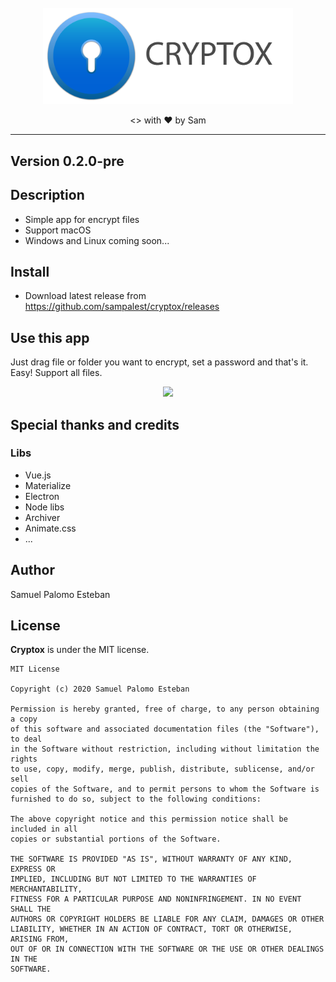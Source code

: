 <br>
<div align="center">
<img src="screenshots/logo.png" width="400"/>
<p><> with ❤️ by Sam</p>
</div>
<hr>

## Version 0.2.0-pre

## Description
* Simple app for encrypt files
* Support macOS
* Windows and Linux coming soon...

## Install
- Download latest release from https://github.com/sampalest/cryptox/releases

## Use this app
Just drag file or folder you want to encrypt, set a password and that's it. Easy!
Support all files.

<div align="center">
<img src="screenshots/encrypt.gif" width="600"/>
</div>

## Special thanks and credits
### Libs
- Vue.js
- Materialize
- Electron
- Node libs
- Archiver
- Animate.css
- ...

## Author
Samuel Palomo Esteban

## License
**Cryptox** is under the MIT license.
```text
MIT License

Copyright (c) 2020 Samuel Palomo Esteban

Permission is hereby granted, free of charge, to any person obtaining a copy
of this software and associated documentation files (the "Software"), to deal
in the Software without restriction, including without limitation the rights
to use, copy, modify, merge, publish, distribute, sublicense, and/or sell
copies of the Software, and to permit persons to whom the Software is
furnished to do so, subject to the following conditions:

The above copyright notice and this permission notice shall be included in all
copies or substantial portions of the Software.

THE SOFTWARE IS PROVIDED "AS IS", WITHOUT WARRANTY OF ANY KIND, EXPRESS OR
IMPLIED, INCLUDING BUT NOT LIMITED TO THE WARRANTIES OF MERCHANTABILITY,
FITNESS FOR A PARTICULAR PURPOSE AND NONINFRINGEMENT. IN NO EVENT SHALL THE
AUTHORS OR COPYRIGHT HOLDERS BE LIABLE FOR ANY CLAIM, DAMAGES OR OTHER
LIABILITY, WHETHER IN AN ACTION OF CONTRACT, TORT OR OTHERWISE, ARISING FROM,
OUT OF OR IN CONNECTION WITH THE SOFTWARE OR THE USE OR OTHER DEALINGS IN THE
SOFTWARE.
```
